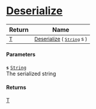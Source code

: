 # [Deserialize](./NetCoreSerializationHelper-100664207.md)



| Return | Name | 
| --- | --- | 
| <sub>[T](./NetCoreSerializationHelper-100664207.md)</sub>| <sub>[Deserialize](./NetCoreSerializationHelper-100664207.md) ( [`String`](https://docs.microsoft.com/en-us/dotnet/api/System.String) s )</sub>| <br>


#### Parameters
**`s`**  [`String`](https://docs.microsoft.com/en-us/dotnet/api/System.String)<br>The serialized string
#### Returns
[T](./NetCoreSerializationHelper-100664207.md)